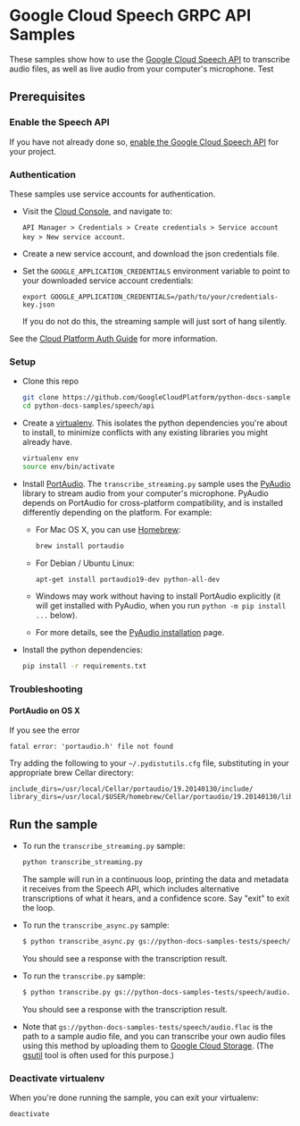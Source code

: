 # Google Cloud Speech GRPC API Samples 

These samples show how to use the [Google Cloud Speech API][speech-api]
to transcribe audio files, as well as live audio from your computer's
microphone. Test

[speech-api]: http://cloud.google.com/speech

## Prerequisites

### Enable the Speech API

If you have not already done so, [enable the Google Cloud Speech
API](console-speech) for your project.

[console-speech]: https://console.cloud.google.com/apis/api/speech.googleapis.com/overview?project=_

### Authentication

These samples use service accounts for authentication.

* Visit the [Cloud Console][cloud-console], and navigate to:

    `API Manager > Credentials > Create credentials > Service account key > New
    service account`.
* Create a new service account, and download the json credentials file.
* Set the `GOOGLE_APPLICATION_CREDENTIALS` environment variable to point to your
  downloaded service account credentials:

      export GOOGLE_APPLICATION_CREDENTIALS=/path/to/your/credentials-key.json

  If you do not do this, the streaming sample will just sort of hang silently.

See the [Cloud Platform Auth Guide][auth-guide] for more information.

[cloud-console]: https://console.cloud.google.com
[auth-guide]: https://cloud.google.com/docs/authentication#developer_workflow

### Setup

* Clone this repo

  ```sh
  git clone https://github.com/GoogleCloudPlatform/python-docs-samples.git
  cd python-docs-samples/speech/api
  ```

* Create a [virtualenv][virtualenv]. This isolates the python dependencies
  you're about to install, to minimize conflicts with any existing libraries you
  might already have.

  ```sh
  virtualenv env
  source env/bin/activate
  ```

* Install [PortAudio][portaudio]. The `transcribe_streaming.py` sample uses the
  [PyAudio][pyaudio] library to stream audio from your computer's
  microphone. PyAudio depends on PortAudio for cross-platform compatibility, and
  is installed differently depending on the platform. For example:

  * For Mac OS X, you can use [Homebrew][brew]:

    ```sh
    brew install portaudio
    ```

  * For Debian / Ubuntu Linux:

    ```sh
    apt-get install portaudio19-dev python-all-dev
    ```

  * Windows may work without having to install PortAudio explicitly (it will get
    installed with PyAudio, when you run `python -m pip install ...` below).

  * For more details, see the [PyAudio installation][pyaudio-install] page.

* Install the python dependencies:

    ```sh
    pip install -r requirements.txt
    ```

[pyaudio]: https://people.csail.mit.edu/hubert/pyaudio/
[portaudio]: http://www.portaudio.com/
[pyaudio-install]: https://people.csail.mit.edu/hubert/pyaudio/#downloads
[pip]: https://pip.pypa.io/en/stable/installing/
[virtualenv]: https://virtualenv.pypa.io/en/stable/installation/
[brew]: http://brew.sh

### Troubleshooting

#### PortAudio on OS X

If you see the error

    fatal error: 'portaudio.h' file not found

Try adding the following to your `~/.pydistutils.cfg` file,
substituting in your appropriate brew Cellar directory:

    include_dirs=/usr/local/Cellar/portaudio/19.20140130/include/
    library_dirs=/usr/local/$USER/homebrew/Cellar/portaudio/19.20140130/lib/

## Run the sample

* To run the `transcribe_streaming.py` sample:

    ```sh
    python transcribe_streaming.py
    ```

    The sample will run in a continuous loop, printing the data and metadata
    it receives from the Speech API, which includes alternative transcriptions
    of what it hears, and a confidence score. Say "exit" to exit the loop.

* To run the `transcribe_async.py` sample:

    ```sh
    $ python transcribe_async.py gs://python-docs-samples-tests/speech/audio.flac
    ```

    You should see a response with the transcription result.

* To run the `transcribe.py` sample:

    ```sh
    $ python transcribe.py gs://python-docs-samples-tests/speech/audio.flac
    ```

    You should see a response with the transcription result.

* Note that `gs://python-docs-samples-tests/speech/audio.flac` is the path to a
  sample audio file, and you can transcribe your own audio files using this
  method by uploading them to [Google Cloud Storage][gcs]. (The [gsutil][gsutil]
  tool is often used for this purpose.)

[gcs]: https://cloud.google.com/storage
[gsutil]: https://cloud.google.com/storage/docs/gsutil

### Deactivate virtualenv

When you're done running the sample, you can exit your virtualenv:

```
deactivate
```
